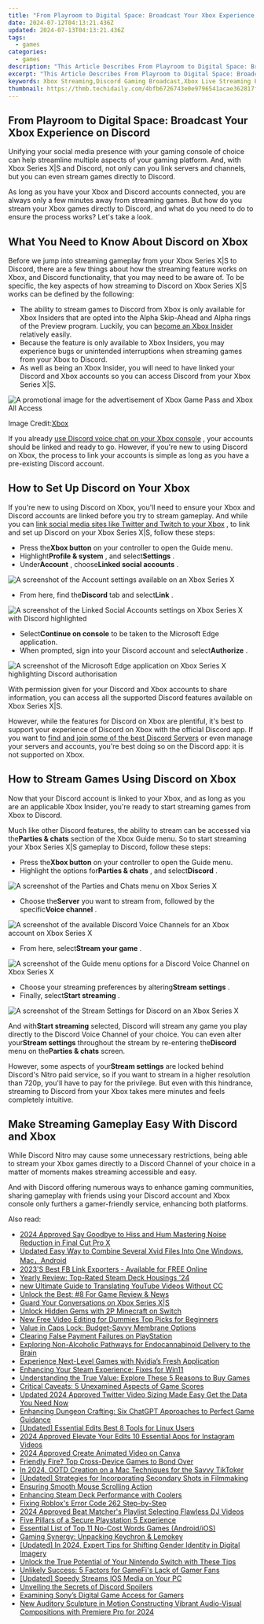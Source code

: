 ```yaml
---
title: "From Playroom to Digital Space: Broadcast Your Xbox Experience on Discord"
date: 2024-07-12T04:13:21.436Z
updated: 2024-07-13T04:13:21.436Z
tags:
  - games
categories:
  - games
description: "This Article Describes From Playroom to Digital Space: Broadcast Your Xbox Experience on Discord"
excerpt: "This Article Describes From Playroom to Digital Space: Broadcast Your Xbox Experience on Discord"
keywords: Xbox Streaming,Discord Gaming Broadcast,Xbox Live Streaming Platforms,Broadcast Your Gameplay Online,Digital Gaming Community Engagement,Xbox Experience Sharing,Live Streaming Xbox Games
thumbnail: https://thmb.techidaily.com/4bfb6726743e0e9796541acae362817f2192de4cf7881ce69268badea3558c76.jpg
---
```


## From Playroom to Digital Space: Broadcast Your Xbox Experience on Discord

 Unifying your social media presence with your gaming console of choice can help streamline multiple aspects of your gaming platform. And, with Xbox Series X|S and Discord, not only can you link servers and channels, but you can even stream games directly to Discord.

 As long as you have your Xbox and Discord accounts connected, you are always only a few minutes away from streaming games. But how do you stream your Xbox games directly to Discord, and what do you need to do to ensure the process works? Let's take a look.

## What You Need to Know About Discord on Xbox

 Before we jump into streaming gameplay from your Xbox Series X|S to Discord, there are a few things about how the streaming feature works on Xbox, and Discord functionality, that you may need to be aware of. To be specific, the key aspects of how streaming to Discord on Xbox Series X|S works can be defined by the following:

* The ability to stream games to Discord from Xbox is only available for Xbox Insiders that are opted into the Alpha Skip-Ahead and Alpha rings of the Preview program. Luckily, you can [become an Xbox Insider](https://www.makeuseof.com/how-to-join-xbox-insider/) relatively easily.
* Because the feature is only available to Xbox Insiders, you may experience bugs or unintended interruptions when streaming games from your Xbox to Discord.
* As well as being an Xbox Insider, you will need to have linked your Discord and Xbox accounts so you can access Discord from your Xbox Series X|S.

![A promotional image for the advertisement of Xbox Game Pass and Xbox All Access](https://static1.makeuseofimages.com/wordpress/wp-content/uploads/2023/06/xbox-game-pass-stock-image.jpg)

 Image Credit:[Xbox](https://www.xbox.com/en-us/xbox-game-pass)

 If you already [use Discord voice chat on your Xbox console](https://www.makeuseof.com/use-discord-voice-chat-xbox-console/) , your accounts should be linked and ready to go. However, if you're new to using Discord on Xbox, the process to link your accounts is simple as long as you have a pre-existing Discord account.

## How to Set Up Discord on Your Xbox

 If you're new to using Discord on Xbox, you'll need to ensure your Xbox and Discord accounts are linked before you try to stream gameplay. And while you can [link social media sites like Twitter and Twitch to your Xbox](https://www.makeuseof.com/xbox-how-to-link-social-accounts/) , to link and set up Discord on your Xbox Series X|S, follow these steps:

* Press the**Xbox button** on your controller to open the Guide menu.
* Highlight**Profile & system** , and select**Settings** .
* Under**Account** , choose**Linked social accounts** .

![A screenshot of the Account settings available on an Xbox Series X](https://static1.makeuseofimages.com/wordpress/wp-content/uploads/2023/08/linked-social-accounts.jpg)

* From here, find the**Discord** tab and select**Link** .

![A screenshot of the Linked Social Accounts settings on Xbox Series X with Discord highlighted](https://static1.makeuseofimages.com/wordpress/wp-content/uploads/2023/08/link-discord.jpg)

* Select**Continue on console** to be taken to the Microsoft Edge application.
* When prompted, sign into your Discord account and select**Authorize** .

![A screenshot of the Microsoft Edge application on Xbox Series X highlighting Discord authorisation](https://static1.makeuseofimages.com/wordpress/wp-content/uploads/2023/08/authorize.jpg)

 With permission given for your Discord and Xbox accounts to share information, you can access all the supported Discord features available on Xbox Series X|S.

 However, while the features for Discord on Xbox are plentiful, it's best to support your experience of Discord on Xbox with the official Discord app. If you want to [find and join some of the best Discord Servers](https://www.makeuseof.com/tag/how-to-find-best-discord-servers/) or even manage your servers and accounts, you're best doing so on the Discord app: it is not supported on Xbox.

## How to Stream Games Using Discord on Xbox

 Now that your Discord account is linked to your Xbox, and as long as you are an applicable Xbox Insider, you're ready to start streaming games from Xbox to Discord.

 Much like other Discord features, the ability to stream can be accessed via the**Parties & chats** section of the Xbox Guide menu. So to start streaming your Xbox Series X|S gameplay to Discord, follow these steps:

* Press the**Xbox button** on your controller to open the Guide menu.
* Highlight the options for**Parties & chats** , and select**Discord** .

![A screenshot of the Parties and Chats menu on Xbox Series X](https://static1.makeuseofimages.com/wordpress/wp-content/uploads/2023/08/parties-and-chats.jpg)

* Choose the**Server** you want to stream from, followed by the specific**Voice channel** .

![A screenshot of the available Discord Voice Channels for an Xbox account on Xbox Series X](https://static1.makeuseofimages.com/wordpress/wp-content/uploads/2023/08/discord-voice-channels.jpg)

* From here, select**Stream your game** .

![A screenshot of the Guide menu options for a Discord Voice Channel on Xbox Series X](https://static1.makeuseofimages.com/wordpress/wp-content/uploads/2023/08/start-streaming-initial.jpg)

* Choose your streaming preferences by altering**Stream settings** .
* Finally, select**Start streaming** .

![A screenshot of the Stream Settings for Discord on an Xbox Series X](https://static1.makeuseofimages.com/wordpress/wp-content/uploads/2023/08/stream-settings.jpg)

 And with**Start streaming** selected, Discord will stream any game you play directly to the Discord Voice Channel of your choice. You can even alter your**Stream settings** throughout the stream by re-entering the**Discord** menu on the**Parties & chats** screen.

 However, some aspects of your**Stream settings** are locked behind Discord's Nitro paid service, so if you want to stream in a higher resolution than 720p, you'll have to pay for the privilege. But even with this hindrance, streaming to Discord from your Xbox takes mere minutes and feels completely intuitive.

## Make Streaming Gameplay Easy With Discord and Xbox

 While Discord Nitro may cause some unnecessary restrictions, being able to stream your Xbox games directly to a Discord Channel of your choice in a matter of moments makes streaming accessible and easy.

 And with Discord offering numerous ways to enhance gaming communities, sharing gameplay with friends using your Discord account and Xbox console only furthers a gamer-friendly service, enhancing both platforms.


<ins class="adsbygoogle"
     style="display:block"
     data-ad-format="autorelaxed"
     data-ad-client="ca-pub-7571918770474297"
     data-ad-slot="1223367746"></ins>



<ins class="adsbygoogle"
     style="display:block"
     data-ad-client="ca-pub-7571918770474297"
     data-ad-slot="8358498916"
     data-ad-format="auto"
     data-full-width-responsive="true"></ins>



<span class="atpl-alsoreadstyle">Also read:</span>
<div><ul>
<li><a href="https://ai-video-tools.techidaily.com/2024-approved-say-goodbye-to-hiss-and-hum-mastering-noise-reduction-in-final-cut-pro-x/"><u>2024 Approved Say Goodbye to Hiss and Hum Mastering Noise Reduction in Final Cut Pro X</u></a></li>
<li><a href="https://ai-editing-video.techidaily.com/updated-easy-way-to-combine-several-xvid-files-into-one-windows-macandroid/"><u>Updated Easy Way to Combine Several Xvid Files Into One Windows, Mac，Android</u></a></li>
<li><a href="https://facebook-videos.techidaily.com/2023s-best-fb-link-exporters-available-for-free-online/"><u>2023'S Best FB Link Exporters - Available for FREE Online</u></a></li>
<li><a href="https://games-able.techidaily.com/yearly-review-top-rated-steam-deck-housings-24/"><u>Yearly Review: Top-Rated Steam Deck Housings '24</u></a></li>
<li><a href="https://ai-video.techidaily.com/new-ultimate-guide-to-translating-youtube-videos-without-cc/"><u>new Ultimate Guide to Translating YouTube Videos Without CC</u></a></li>
<li><a href="https://games-able.techidaily.com/unlock-the-best-8-for-game-review-and-news/"><u>Unlock the Best: #8 For Game Review & News</u></a></li>
<li><a href="https://games-able.techidaily.com/guard-your-conversations-on-xbox-series-xs/"><u>Guard Your Conversations on Xbox Series X|S</u></a></li>
<li><a href="https://games-able.techidaily.com/unlock-hidden-gems-with-2p-minecraft-on-switch/"><u>Unlock Hidden Gems with 2P Minecraft on Switch</u></a></li>
<li><a href="https://video-ai-editor.techidaily.com/new-free-video-editing-for-dummies-top-picks-for-beginners/"><u>New Free Video Editing for Dummies Top Picks for Beginners</u></a></li>
<li><a href="https://games-able.techidaily.com/value-in-caps-lock-budget-savvy-membrane-options/"><u>Value in Caps Lock: Budget-Savvy Membrane Options</u></a></li>
<li><a href="https://games-able.techidaily.com/clearing-false-payment-failures-on-playstation/"><u>Clearing False Payment Failures on PlayStation</u></a></li>
<li><a href="https://games-able.techidaily.com/exploring-non-alcoholic-pathways-for-endocannabinoid-delivery-to-the-brain/"><u>Exploring Non-Alcoholic Pathways for Endocannabinoid Delivery to the Brain</u></a></li>
<li><a href="https://games-able.techidaily.com/experience-next-level-games-with-nvidias-fresh-application/"><u>Experience Next-Level Games with Nvidia’s Fresh Application</u></a></li>
<li><a href="https://games-able.techidaily.com/enhancing-your-steam-experience-fixes-for-win11/"><u>Enhancing Your Steam Experience: Fixes for Win11</u></a></li>
<li><a href="https://games-able.techidaily.com/understanding-the-true-value-explore-these-5-reasons-to-buy-games/"><u>Understanding the True Value: Explore These 5 Reasons to Buy Games</u></a></li>
<li><a href="https://games-able.techidaily.com/critical-caveats-5-unexamined-aspects-of-game-scores/"><u>Critical Caveats: 5 Unexamined Aspects of Game Scores</u></a></li>
<li><a href="https://smart-video-creator.techidaily.com/updated-2024-approved-twitter-video-sizing-made-easy-get-the-data-you-need-now/"><u>Updated 2024 Approved Twitter Video Sizing Made Easy Get the Data You Need Now</u></a></li>
<li><a href="https://games-able.techidaily.com/enhancing-dungeon-crafting-six-chatgpt-approaches-to-perfect-game-guidance/"><u>Enhancing Dungeon Crafting: Six ChatGPT Approaches to Perfect Game Guidance</u></a></li>
<li><a href="https://youtube-video-recordings.techidaily.com/updated-essential-edits-best-8-tools-for-linux-users/"><u>[Updated] Essential Edits  Best 8 Tools for Linux Users</u></a></li>
<li><a href="https://instagram-videos.techidaily.com/2024-approved-elevate-your-edits-10-essential-apps-for-instagram-videos/"><u>2024 Approved  Elevate Your Edits  10 Essential Apps for Instagram Videos</u></a></li>
<li><a href="https://animation-videos.techidaily.com/2024-approved-create-animated-video-on-canva/"><u>2024 Approved Create Animated Video on Canva</u></a></li>
<li><a href="https://games-able.techidaily.com/friendly-fire-top-cross-device-games-to-bond-over/"><u>Friendly Fire? Top Cross-Device Games to Bond Over</u></a></li>
<li><a href="https://tiktok-videos.techidaily.com/in-2024-ootd-creation-on-a-mac-techniques-for-the-savvy-tiktoker/"><u>In 2024, OOTD Creation on a Mac  Techniques for the Savvy TikToker</u></a></li>
<li><a href="https://some-guidance.techidaily.com/updated-strategies-for-incorporating-secondary-shots-in-filmmaking/"><u>[Updated] Strategies for Incorporating Secondary Shots in Filmmaking</u></a></li>
<li><a href="https://games-able.techidaily.com/ensuring-smooth-mouse-scrolling-action/"><u>Ensuring Smooth Mouse Scrolling Action</u></a></li>
<li><a href="https://games-able.techidaily.com/enhancing-steam-deck-performance-with-coolers/"><u>Enhancing Steam Deck Performance with Coolers</u></a></li>
<li><a href="https://games-able.techidaily.com/fixing-robloxs-error-code-262-step-by-step/"><u>Fixing Roblox's Error Code 262 Step-by-Step</u></a></li>
<li><a href="https://youtube-videos.techidaily.com/2024-approved-beat-matchers-playlist-selecting-flawless-dj-videos/"><u>2024 Approved  Beat Matcher's Playlist  Selecting Flawless DJ Videos</u></a></li>
<li><a href="https://games-able.techidaily.com/five-pillars-of-a-secure-playstation-5-experience/"><u>Five Pillars of a Secure Playstation 5 Experience</u></a></li>
<li><a href="https://games-able.techidaily.com/essential-list-of-top-11-no-cost-words-games-androidios/"><u>Essential List of Top 11 No-Cost Words Games (Android/iOS)</u></a></li>
<li><a href="https://games-able.techidaily.com/gaming-synergy-unpacking-keychron-and-lemokey/"><u>Gaming Synergy: Unpacking Keychron & Lemokey</u></a></li>
<li><a href="https://instagram-video-files.techidaily.com/updated-in-2024-expert-tips-for-shifting-gender-identity-in-digital-imagery/"><u>[Updated] In 2024, Expert Tips for Shifting Gender Identity in Digital Imagery</u></a></li>
<li><a href="https://games-able.techidaily.com/unlock-the-true-potential-of-your-nintendo-switch-with-these-tips/"><u>Unlock the True Potential of Your Nintendo Switch with These Tips</u></a></li>
<li><a href="https://games-able.techidaily.com/unlikely-success-5-factors-for-gamefis-lack-of-gamer-fans/"><u>Unlikely Success: 5 Factors for GameFi's Lack of Gamer Fans</u></a></li>
<li><a href="https://extra-support.techidaily.com/updated-speedy-streams-ios-media-on-your-pc/"><u>[Updated] Speedy Streams  IOS Media on Your PC</u></a></li>
<li><a href="https://discord-videos.techidaily.com/unveiling-the-secrets-of-discord-spoilers/"><u>Unveiling the Secrets of Discord Spoilers</u></a></li>
<li><a href="https://games-able.techidaily.com/examining-sonys-digital-game-access-for-gamers/"><u>Examining Sony’s Digital Game Access for Gamers</u></a></li>
<li><a href="https://sound-optimizing.techidaily.com/new-auditory-sculpture-in-motion-constructing-vibrant-audio-visual-compositions-with-premiere-pro-for-2024/"><u>New Auditory Sculpture in Motion Constructing Vibrant Audio-Visual Compositions with Premiere Pro for 2024</u></a></li>
</ul></div>
